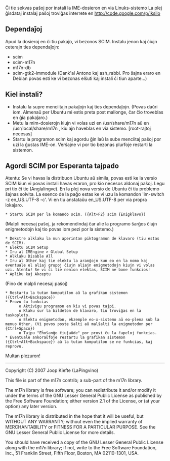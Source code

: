 Ĉi tie sekvas paŝoj por instali la IME-dosieron en via Linuks-sistemo
La plej ĝisdataj instalaj paŝoj troviĝas interrete en
http://code.google.com/p/iksilo

## Dependaĵoj ##

Apud la dosieroj en ĉi tiu pakaĵo, vi bezonos SCIM.
Instalu jenon kaj ĉiujn ceterajn ties dependaĵojn:
  * scim
  * scim-m17n
  * m17n-db
  * scim-gtk2-immodule (Dank'al Antono kaj ash_rabbi. Pro ŝajna eraro en Debian povas esti ke vi bezonas elŝuti kaj instali ĉi tiun aparte...)

## Kiel instali? ##

  * Instalu la supre menciitajn pakaĵojn kaj ties dependaĵojn. (Povas daŭri iom. Almenaŭ per Ubuntu mi estis preta post mallonge, ĉar ĉio troveblas en ĝia pakaĵaro.)
  * Metu la mim-dosierojn kiujn vi volas uzi en /usr/share/m17n aŭ en /usr/local/share/m17n , kiu ajn haveblas en via sistemo. [root-rajtoj necesas]
  * Startu la programon scim kaj agordu ĝin laŭ la sube menciitaj paŝoj por uzi la ĝustas IME-on. Verŝajne vi por tio bezonas plurfoje restarti la sistemon.

## Agordi SCIM por Esperanta tajpado ##

Atentu: Se vi havas la distribuon Ubuntu aŭ simila, povas esti ke la versio SCIM kiun vi povas instali havas eraron, pro kio necesos aldonaj paŝoj. Legu pri tio ĉi tie (Anglalingve). En la plej nova versio de Ubuntu ĉi tiu problemo ŝajnas solvita. La esenco de la paĝo estas ke vi uzu la komandon 'im-switch -z en_US.UTF-8 -c'. Vi en tiu anstataŭu en_US.UTF-8 per via propra lokaĵaro.

    * Startu SCIM per la komando scim. ({Alt+F2} scim {Enigklavo}) 

(Malpli necesaj paŝoj, ja rekomendindaj ĉar alie la programo ŝarĝos ĉiujn enigmetodojn kaj tio povas iom pezi por la sistemo.)

    * Dekstre alklaku la nun aperintan piktogramon de klavaro (tiu estas de SCIM).
    * Elektu SCIM Setup
    * Iru al IMEngine > Global Setup
    * Alklaku Disable All
    * Iru al Other kaj tie elektu la aranĝojn kun eo en la nomo kaj eventuale el aliaj grupoj ĉiujn aliajn enigmetodojn kiujn vi volas uzi. Atentu! Se vi ĉi tie nenion elektas, SCIM ne bone funkcios!
    * Apliku kaj Akceptu 

(Fino de malpli necesaj paŝoj)

    * Restartu la tutan komputilon aŭ la grafikan sistemon ({Ctrl+Alt+Backspace})
    * Provu ĉu funkcias
          o Aktivigu programon en kiu vi povas tajpi.
          o Klaku sur la bildeton de klavaro, tiu troviĝas en la taskopleto.
          o Elektu enigmetodon, ekzemple eo-x-sistemo aŭ eo-plena sub la menuo Other. (Vi povos poste ŝalti aŭ malŝalti la enigmetodon per {Ctrl+Spaco})
          o Tajpu "Eĥoŝanĝo ĉiuĵaŭde" por provi ĉu la ĉapeloj funkcias. 
    * Eventuale ankoraŭfoje restartu la grafikan sistemon ({Ctrl+Alt+Backspace}) aŭ la tutan komputilon se ne funkcias, kaj reprovu. 

Multan plezuron!

-----
Copyright (C) 2007 Joop Kiefte (LaPingvino)

This file is part of the m17n contrib; a sub-part of the m17n
library.

The m17n library is free software; you can redistribute it and/or
modify it under the terms of the GNU Lesser General Public License
as published by the Free Software Foundation; either version 2.1 of
the License, or (at your option) any later version.

The m17n library is distributed in the hope that it will be useful,
but WITHOUT ANY WARRANTY; without even the implied warranty of
MERCHANTABILITY or FITNESS FOR A PARTICULAR PURPOSE.  See the GNU
Lesser General Public License for more details.

You should have received a copy of the GNU Lesser General Public
License along with the m17n library; if not, write to the Free
Software Foundation, Inc., 51 Franklin Street, Fifth Floor,
Boston, MA 02110-1301, USA.
